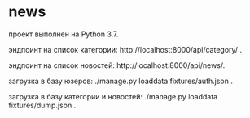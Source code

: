 # news
проект выполнен на Python 3.7.

эндпоинт на список категории: http://localhost:8000/api/category/ .

эндпоинт на список новостей: http://localhost:8000/api/news/.

загрузка в базу юзеров: ./manage.py loaddata fixtures/auth.json .

загрузка в базу категории и новостей: ./manage.py loaddata fixtures/dump.json .
